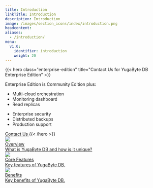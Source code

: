 ```yaml
---
title: Introduction
linkTitle: Introduction
description: Introduction
image: /images/section_icons/index/introduction.png
headcontent:
aliases:
  - /introduction/
menu:
  v1.0:
    identifier: introduction
    weight: 20
---
```


{{< hero class="enterprise-edition" title="Contact Us for YugaByte DB Enterprise Edition" >}}
<p class="subtitle">
Enterprise Edition is Community Edition plus:
</p>
<div class="row features">
<div class="col-12 col-md-12 col-lg-12 col-xl-4">

  - Multi-cloud orchestration
  - Monitoring dashboard
  - Read replicas

</div>
<div class="col-12 col-md-12 col-lg-12 col-xl-4">

  - Enterprise security
  - Distributed backups
  - Production support
</div>
</div>
<a href="https://www.yugabyte.com/about/contact/" class="btn cta-button">
  Contact Us
</a>
{{< /hero >}}


<div class="row">
  <div class="col-12 col-md-6">
    <a class="section-link icon-offset" href="overview/">
      <div class="head">
        <img class="icon" src="/images/section_icons/introduction/overview.png" aria-hidden="true" />   
        <div class="title">Overview</div>
      </div>
      <div class="body">
        What is YugaByte DB and how is it unique?
      </div>
    </a>
  </div>

  <div class="col-12 col-md-6">
    <a class="section-link icon-offset" href="core-features">
      <div class="head">
        <img class="icon" src="/images/section_icons/introduction/core_features.png" aria-hidden="true" />     
        <div class="title">Core Features</div>
      </div>
      <div class="body">
        Key features of YugaByte DB.
      </div>
    </a>
  </div>

  <div class="col-12 col-md-6">
    <a class="section-link icon-offset" href="benefits">
      <div class="head">
        <img class="icon" src="/images/section_icons/introduction/benefits.png" aria-hidden="true" />       
        <div class="title">Benefits</div>
      </div>
      <div class="body">
        Key benefits of YugaByte DB.
      </div>
    </a>
  </div>
</div>
